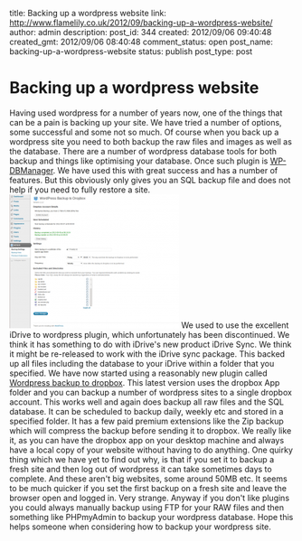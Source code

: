 title: Backing up a wordpress website
link: http://www.flamelily.co.uk/2012/09/backing-up-a-wordpress-website/
author: admin
description: 
post_id: 344
created: 2012/09/06 09:40:48
created_gmt: 2012/09/06 08:40:48
comment_status: open
post_name: backing-up-a-wordpress-website
status: publish
post_type: post

# Backing up a wordpress website

Having used wordpress for a number of years now, one of the things that can be a pain is backing up your site. We have tried a number of options, some successful and some not so much. Of course when you back up a wordpress site you need to both backup the raw files and images as well as the database. There are a number of wordpress database tools for both backup and things like optimising your database. Once such plugin is [WP-DBManager](http://wordpress.org/extend/plugins/wp-dbmanager/). We have used this with great success and has a number of features. But this obviously only gives you an SQL backup file and does not help if you need to fully restore a site.![](/wp-content/uploads/2012/09/WPB2D-300x237.png) We used to use the excellent iDrive to wordpress plugin, which unfortunately has been discontinued. We think it has something to do with iDrive's new product iDrive Sync. We think it might be re-released to work with the iDrive sync package. This backed up all files including the database to your iDrive within a folder that you specified. We have now started using a reasonably new plugin called [Wordpress backup to dropbox](http://wordpress.org/extend/plugins/wordpress-backup-to-dropbox/). This latest version uses the dropbox App folder and you can backup a number of wordpress sites to a single dropbox account. This works well and again does backup all raw files and the SQL database. It can be scheduled to backup daily, weekly etc and stored in a specified folder. It has a few paid premium extensions like the Zip backup which will compress the backup before sending it to dropbox. We really like it, as you can have the dropbox app on your desktop machine and always have a local copy of your website without having to do anything. One quirky thing which we have yet to find out why, is that if you set it to backup a fresh site and then log out of wordpress it can take sometimes days to complete. And these aren't big websites, some around 50MB etc. It seems to be much quicker if you set the first backup on a fresh site and leave the browser open and logged in. Very strange. Anyway if you don't like plugins you could always manually backup using FTP for your RAW files and then something like PHPmyAdmin to backup your wordpress database. Hope this helps someone when considering how to backup your wordpress site.